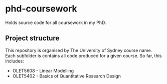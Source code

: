 # phd-coursework
Holds source code for all coursework in my PhD.

## Project structure

This repository is organised by The University of Sydney course name. Each subfolder is contains all code produced for a given course. So far, this includes:

* OLET5608 - Linear Modelling
* OLET5402 - Basics of Quantitative Research Design
